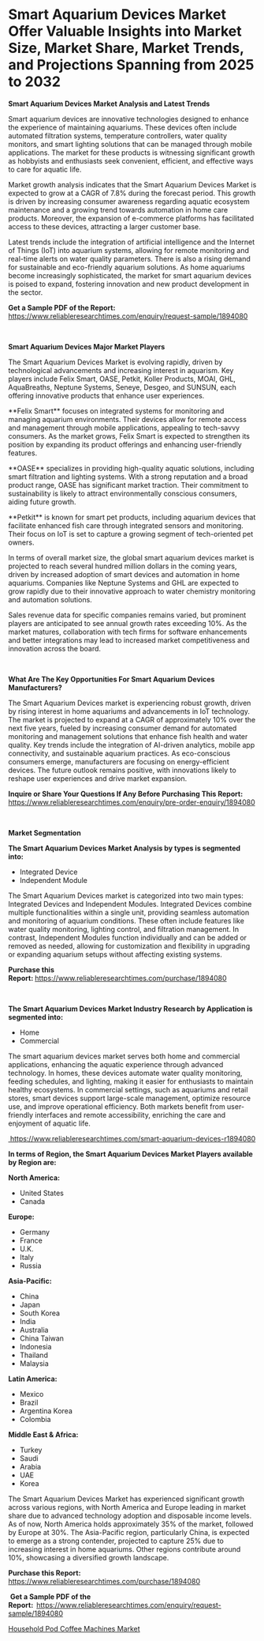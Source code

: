 <p><h1>Smart Aquarium Devices Market Offer Valuable Insights into Market Size, Market Share, Market Trends, and Projections Spanning from 2025 to 2032</h1></p><p><strong>Smart Aquarium Devices Market Analysis and Latest Trends</strong></p>
<p><p>Smart aquarium devices are innovative technologies designed to enhance the experience of maintaining aquariums. These devices often include automated filtration systems, temperature controllers, water quality monitors, and smart lighting solutions that can be managed through mobile applications. The market for these products is witnessing significant growth as hobbyists and enthusiasts seek convenient, efficient, and effective ways to care for aquatic life.</p><p>Market growth analysis indicates that the Smart Aquarium Devices Market is expected to grow at a CAGR of 7.8% during the forecast period. This growth is driven by increasing consumer awareness regarding aquatic ecosystem maintenance and a growing trend towards automation in home care products. Moreover, the expansion of e-commerce platforms has facilitated access to these devices, attracting a larger customer base.</p><p>Latest trends include the integration of artificial intelligence and the Internet of Things (IoT) into aquarium systems, allowing for remote monitoring and real-time alerts on water quality parameters. There is also a rising demand for sustainable and eco-friendly aquarium solutions. As home aquariums become increasingly sophisticated, the market for smart aquarium devices is poised to expand, fostering innovation and new product development in the sector.</p></p>
<p><strong>Get a Sample PDF of the Report:&nbsp;</strong> <a href="https://www.reliableresearchtimes.com/enquiry/request-sample/1894080?utm_campaign=2006&utm_medium=2&utm_source=Github&utm_content=ia&utm_term=10022025&utm_id=smart-aquarium-devices">https://www.reliableresearchtimes.com/enquiry/request-sample/1894080</a></p>
<p>&nbsp;</p>
<p><strong>Smart Aquarium Devices Major Market Players</strong></p>
<p><p>The Smart Aquarium Devices Market is evolving rapidly, driven by technological advancements and increasing interest in aquarism. Key players include Felix Smart, OASE, Petkit, Koller Products, MOAI, GHL, AquaBreaths, Neptune Systems, Seneye, Desgeo, and SUNSUN, each offering innovative products that enhance user experiences.</p><p>**Felix Smart** focuses on integrated systems for monitoring and managing aquarium environments. Their devices allow for remote access and management through mobile applications, appealing to tech-savvy consumers. As the market grows, Felix Smart is expected to strengthen its position by expanding its product offerings and enhancing user-friendly features.</p><p>**OASE** specializes in providing high-quality aquatic solutions, including smart filtration and lighting systems. With a strong reputation and a broad product range, OASE has significant market traction. Their commitment to sustainability is likely to attract environmentally conscious consumers, aiding future growth.</p><p>**Petkit** is known for smart pet products, including aquarium devices that facilitate enhanced fish care through integrated sensors and monitoring. Their focus on IoT is set to capture a growing segment of tech-oriented pet owners. </p><p>In terms of overall market size, the global smart aquarium devices market is projected to reach several hundred million dollars in the coming years, driven by increased adoption of smart devices and automation in home aquariums. Companies like Neptune Systems and GHL are expected to grow rapidly due to their innovative approach to water chemistry monitoring and automation solutions.</p><p>Sales revenue data for specific companies remains varied, but prominent players are anticipated to see annual growth rates exceeding 10%. As the market matures, collaboration with tech firms for software enhancements and better integrations may lead to increased market competitiveness and innovation across the board.</p></p>
<p>&nbsp;</p>
<p><strong>What Are The Key Opportunities For Smart Aquarium Devices Manufacturers?</strong></p>
<p><p>The Smart Aquarium Devices market is experiencing robust growth, driven by rising interest in home aquariums and advancements in IoT technology. The market is projected to expand at a CAGR of approximately 10% over the next five years, fueled by increasing consumer demand for automated monitoring and management solutions that enhance fish health and water quality. Key trends include the integration of AI-driven analytics, mobile app connectivity, and sustainable aquarium practices. As eco-conscious consumers emerge, manufacturers are focusing on energy-efficient devices. The future outlook remains positive, with innovations likely to reshape user experiences and drive market expansion.</p></p>
<p><strong>Inquire or Share Your Questions If Any Before Purchasing This Report:</strong> <a href="https://www.reliableresearchtimes.com/enquiry/pre-order-enquiry/1894080?utm_campaign=2006&utm_medium=2&utm_source=Github&utm_content=ia&utm_term=10022025&utm_id=smart-aquarium-devices">https://www.reliableresearchtimes.com/enquiry/pre-order-enquiry/1894080</a></p>
<p>&nbsp;</p>
<p><strong>Market Segmentation</strong></p>
<p><strong>The Smart Aquarium Devices Market Analysis by types is segmented into:</strong></p>
<p><ul><li>Integrated Device</li><li>Independent Module</li></ul></p>
<p><p>The Smart Aquarium Devices market is categorized into two main types: Integrated Devices and Independent Modules. Integrated Devices combine multiple functionalities within a single unit, providing seamless automation and monitoring of aquarium conditions. These often include features like water quality monitoring, lighting control, and filtration management. In contrast, Independent Modules function individually and can be added or removed as needed, allowing for customization and flexibility in upgrading or expanding aquarium setups without affecting existing systems.</p></p>
<p><strong>Purchase this Report:&nbsp;</strong><a href="https://www.reliableresearchtimes.com/purchase/1894080?utm_campaign=2006&utm_medium=2&utm_source=Github&utm_content=ia&utm_term=10022025&utm_id=smart-aquarium-devices">https://www.reliableresearchtimes.com/purchase/1894080</a></p>
<p>&nbsp;</p>
<p><strong>The Smart Aquarium Devices Market Industry Research by Application is segmented into:</strong></p>
<p><ul><li>Home</li><li>Commercial</li></ul></p>
<p><p>The smart aquarium devices market serves both home and commercial applications, enhancing the aquatic experience through advanced technology. In homes, these devices automate water quality monitoring, feeding schedules, and lighting, making it easier for enthusiasts to maintain healthy ecosystems. In commercial settings, such as aquariums and retail stores, smart devices support large-scale management, optimize resource use, and improve operational efficiency. Both markets benefit from user-friendly interfaces and remote accessibility, enriching the care and enjoyment of aquatic life.</p></p>
<p><a href="https://www.reliableresearchtimes.com/smart-aquarium-devices-r1894080?utm_campaign=2006&utm_medium=2&utm_source=Github&utm_content=ia&utm_term=10022025&utm_id=smart-aquarium-devices">&nbsp;https://www.reliableresearchtimes.com/smart-aquarium-devices-r1894080</a></p>
<p><strong>In terms of Region, the Smart Aquarium Devices Market Players available by Region are:</strong></p>
<p>
    <p> <strong> North America: </strong>
        <ul>
            <li>United States</li>
            <li>Canada</li>
        </ul>
        </p> 
    <p> <strong> Europe: </strong>
        <ul>
            <li>Germany</li>
            <li>France</li>
            <li>U.K.</li>
            <li>Italy</li>
            <li>Russia</li>
        </ul>
        </p> 
    <p> <strong> Asia-Pacific: </strong>
        <ul>
            <li>China</li>
            <li>Japan</li>
            <li>South Korea</li>
            <li>India</li>
            <li>Australia</li>
            <li>China Taiwan</li>
            <li>Indonesia</li>
            <li>Thailand</li>
            <li>Malaysia</li>
        </ul>
        </p> 
    <p> <strong> Latin America: </strong>
        <ul>
            <li>Mexico</li>
            <li>Brazil</li>
            <li>Argentina Korea</li>
            <li>Colombia</li>
        </ul>
        </p> 
    <p> <strong> Middle East & Africa: </strong>
        <ul>
            <li>Turkey</li>
            <li>Saudi</li>
            <li>Arabia</li>
            <li>UAE</li>
            <li>Korea</li>
        </ul>
    </p>
    </p>
<p><p>The Smart Aquarium Devices Market has experienced significant growth across various regions, with North America and Europe leading in market share due to advanced technology adoption and disposable income levels. As of now, North America holds approximately 35% of the market, followed by Europe at 30%. The Asia-Pacific region, particularly China, is expected to emerge as a strong contender, projected to capture 25% due to increasing interest in home aquariums. Other regions contribute around 10%, showcasing a diversified growth landscape.</p></p>
<p><strong>Purchase this Report: </strong><a href="https://www.reliableresearchtimes.com/purchase/1894080?utm_campaign=2006&utm_medium=2&utm_source=Github&utm_content=ia&utm_term=10022025&utm_id=smart-aquarium-devices">https://www.reliableresearchtimes.com/purchase/1894080</a></p>
<p>&nbsp;<strong>Get a Sample PDF of the Report:&nbsp;&nbsp;</strong><a href="https://www.reliableresearchtimes.com/enquiry/request-sample/1894080?utm_campaign=2006&utm_medium=2&utm_source=Github&utm_content=ia&utm_term=10022025&utm_id=smart-aquarium-devices">https://www.reliableresearchtimes.com/enquiry/request-sample/1894080</a></p>
<p><strong></strong></p>
<p><p><a href="https://github.com/bmorecock/Market-Research-Report-List-6/blob/main/household-pod-coffee-machines-market.md?utm_campaign=2006&utm_medium=2&utm_source=Github&utm_content=ia&utm_term=10022025&utm_id=smart-aquarium-devices">Household Pod Coffee Machines Market</a></p></p>